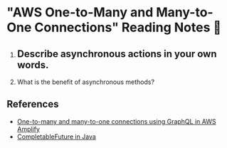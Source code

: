 # "AWS One-to-Many and Many-to-One Connections" Reading Notes 📖

1. Describe asynchronous actions in your own words.
    - 
2. What is the benefit of asynchronous methods?

## References

- [One-to-many and many-to-one connections using GraphQL in AWS Amplify](https://docs.amplify.aws/cli/graphql/data-modeling/#has-many-relationship)
- [CompletableFuture in Java](https://www.baeldung.com/java-completablefuture)
